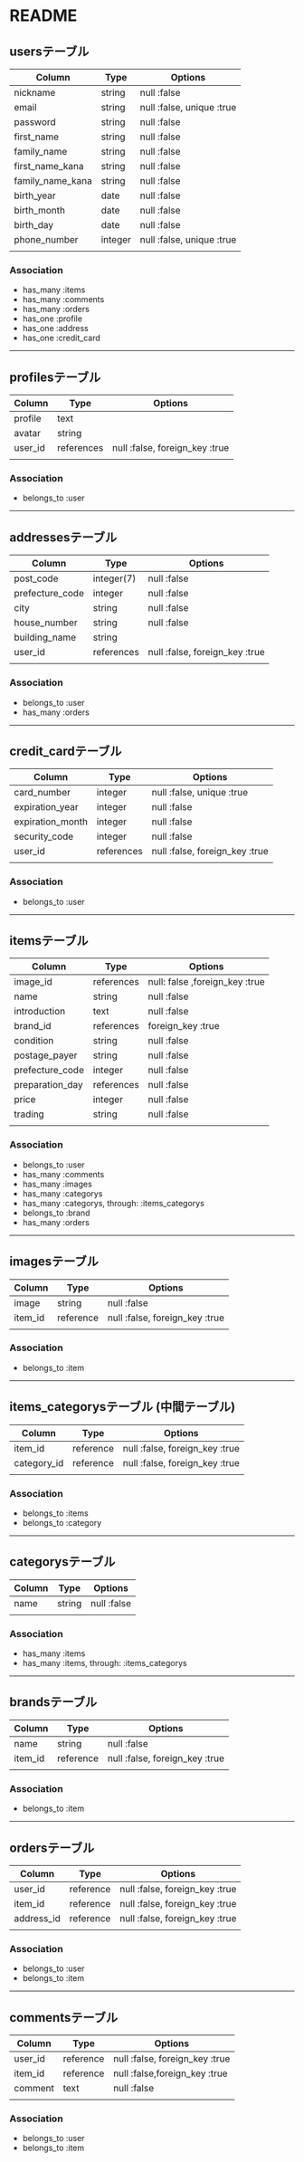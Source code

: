 # README

## usersテーブル

| Column           | Type    | Options                   |
| ---------------- | ------- | ------------------------- |
| nickname         | string  | null :false               |
| email            | string  | null :false, unique :true |
| password         | string  | null :false               |
| first_name       | string  | null :false               |
| family_name      | string  | null :false               |
| first_name_kana  | string  | null :false               |
| family_name_kana | string  | null :false               |
| birth_year       | date    | null :false               |
| birth_month      | date    | null :false               |
| birth_day        | date    | null :false               |
| phone_number     | integer | null :false, unique :true |
|                  |         |                           |

### Association

- has_many :items
- has_many :comments
- has_many :orders
- has_one :profile
- has_one :address
- has_one :credit_card

---

## profilesテーブル

| Column  | Type       | Options                        |
| ------- | ---------- | ------------------------------ |
| profile | text       |                                |
| avatar  | string     |                                |
| user_id | references | null :false, foreign_key :true |
|         |            |                                |

### Association

- belongs_to :user

---

## addressesテーブル

| Column                       | Type       | Options                        |
| ---------------------------- | ---------- | ------------------------------ |
| post_code                    | integer(7) | null :false                    |
| prefecture_code              | integer    | null :false                    |
| city                         | string     | null :false                    |
| house_number                 | string     | null :false                    |
| building_name                | string     |                                |
| user_id                      | references | null :false, foreign_key :true |
|                              |            |                                |

### Association

- belongs_to :user
- has_many :orders

---

## credit_cardテーブル

| Column           | Type       | Options                        |
| ---------------- | ---------- | ------------------------------ |
| card_number      | integer    | null :false, unique :true      |
| expiration_year  | integer    | null :false                    |
| expiration_month | integer    | null :false                    |
| security_code    | integer    | null :false                    |
| user_id          | references | null :false, foreign_key :true |
|                  |            |                                |

### Association

- belongs_to :user

---

## itemsテーブル

| Column          | Type       | Options                        |
| --------------- | ---------- | ------------------------------ |
| image_id        | references | null: false ,foreign_key :true |
| name            | string     | null :false                    |
| introduction    | text       | null :false                    |
| brand_id        | references | foreign_key :true              |
| condition       | string     | null :false                    |
| postage_payer   | string     | null :false                    |
| prefecture_code | integer    | null :false                    |
| preparation_day | references | null :false                    |
| price           | integer    | null :false                    |
| trading         | string     | null :false                    |
|                 |            |                                |

### Association

- belongs_to :user
- has_many :comments
- has_many :images
- has_many :categorys
- has_many :categorys, through: :items_categorys
- belongs_to :brand
- has_many :orders

---

## imagesテーブル

| Column          | Type       | Options                        |
| --------------- | ---------- | ------------------------------ |
| image           | string     | null :false                    |
| item_id         | reference  | null :false, foreign_key :true |
|                 |            |                                |

### Association
- belongs_to :item

---

## items_categorysテーブル (中間テーブル)

| Column      | Type      | Options                        |
| ----------- | --------- | ------------------------------ |
| item_id     | reference | null :false, foreign_key :true |
| category_id | reference | null :false, foreign_key :true |
|             |           |                                |

### Association
- belongs_to :items
- belongs_to :category



---

## categorysテーブル

| Column  | Type      | Options                        |
| ------- | --------- | ------------------------------ |
| name    | string    | null :false                    |
|         |           |                                |

### Association
- has_many :items
- has_many :items, through: :items_categorys

---

## brandsテーブル

| Column          | Type       | Options                        |
| --------------- | ---------- | ------------------------------ |
| name            | string     | null :false                    |
| item_id         | reference  | null :false, foreign_key :true |
|                 |            |                                |

### Association
- belongs_to :item

---

## ordersテーブル

| Column     | Type      | Options                        |
| ---------- | --------- | ------------------------------ |
| user_id    | reference | null :false, foreign_key :true |
| item_id    | reference | null :false, foreign_key :true |
| address_id | reference | null :false, foreign_key :true |
|            |           |                                |

### Association

- belongs_to :user
- belongs_to :item

---

## commentsテーブル

| Column  | Type      | Options                        |
| ------- | --------- | ------------------------------ |
| user_id | reference | null :false, foreign_key :true |
| item_id | reference | null  :false,foreign_key :true |
| comment | text      | null :false                    |
|         |           |                                |

### Association

- belongs_to :user
- belongs_to :item
